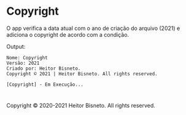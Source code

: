 # Copyright

O app verifica a data atual com o ano de criação do arquivo (2021) e adiciona o copyright de acordo com a condição.

Output:

```
Nome: Copyright
Versão: 2021
Criado por: Heitor Bisneto.
Copyright © 2021 | Heitor Bisneto. All rights reserved.

[Copyright] - Em Execução...
```
#


Copyright © 2020-2021 Heitor Bisneto. All rights reserved.